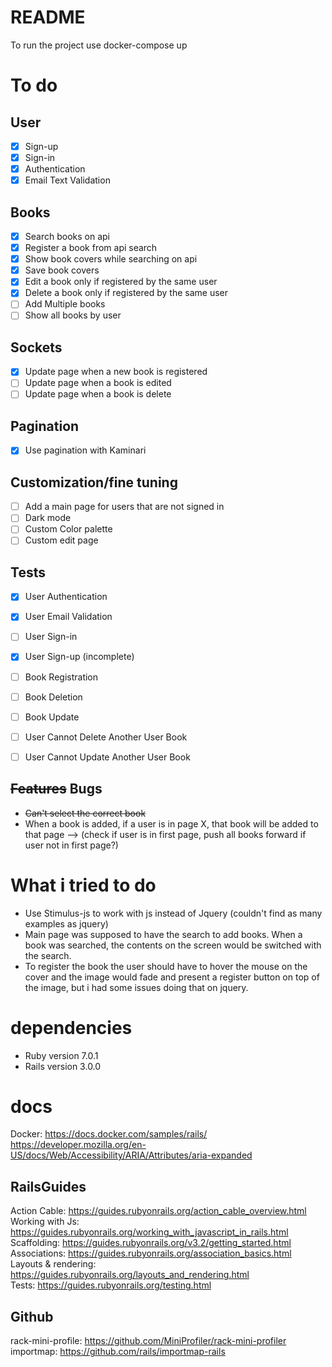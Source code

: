 # README
To run the project use docker-compose up

# To do
## User
- [X] Sign-up
- [X] Sign-in
- [X] Authentication
- [X] Email Text Validation  

## Books
- [x] Search books on api
- [x] Register a book from api search
- [x] Show book covers while searching on api
- [x] Save book covers
- [X] Edit a book only if registered by the same user
- [X] Delete a book only if registered by the same user
- [ ] Add Multiple books
- [ ] Show all books by user

## Sockets
- [x] Update page when a new book is registered
- [ ] Update page when a book is edited
- [ ] Update page when a book is delete

## Pagination
- [X] Use pagination with Kaminari

## Customization/fine tuning
- [ ] Add a main page for users that are not signed in
- [ ] Dark mode
- [ ] Custom Color palette  
- [ ] Custom edit page  

## Tests
- [x] User Authentication
- [x] User Email Validation
- [ ] User Sign-in 
- [x] User Sign-up (incomplete)

- [ ] Book Registration
- [ ] Book Deletion
- [ ] Book Update

- [ ] User Cannot Delete Another User Book
- [ ] User Cannot Update Another User Book

## ~~Features~~ Bugs
* ~~Can't select the correct book~~  
* When a book is added, if a user is in page X, that book will be added to that page  --> (check if user is in first page, push all books forward if user not in first page?)


# What i tried to do
* Use Stimulus-js to work with js instead of Jquery (couldn't find as many examples as jquery)  
* Main page was supposed to have the search to add books. When a book was searched, the contents on the screen would be switched with the search.  
* To register the book the user should have to hover the mouse on the cover and the image would fade and present a register button on top of the image, but i had some issues doing that on jquery.

# dependencies
* Ruby version 7.0.1  
* Rails version 3.0.0

# docs  
Docker: https://docs.docker.com/samples/rails/  
https://developer.mozilla.org/en-US/docs/Web/Accessibility/ARIA/Attributes/aria-expanded  

## RailsGuides  
Action Cable: https://guides.rubyonrails.org/action_cable_overview.html  
Working with Js: https://guides.rubyonrails.org/working_with_javascript_in_rails.html  
Scaffolding: https://guides.rubyonrails.org/v3.2/getting_started.html  
Associations: https://guides.rubyonrails.org/association_basics.html  
Layouts & rendering: https://guides.rubyonrails.org/layouts_and_rendering.html  
Tests: https://guides.rubyonrails.org/testing.html  

## Github  
rack-mini-profile: https://github.com/MiniProfiler/rack-mini-profiler  
importmap: https://github.com/rails/importmap-rails  
